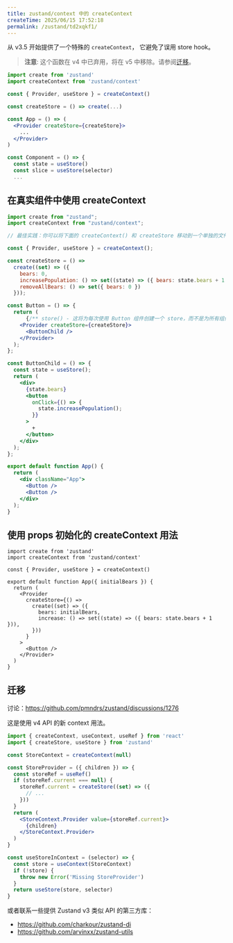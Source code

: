 ```yaml
---
title: zustand/context 中的 createContext
createTime: 2025/06/15 17:52:18
permalink: /zustand/td2xqkf1/
---
```


从 v3.5 开始提供了一个特殊的 `createContext`，
它避免了误用 store hook。

> **注意**: 这个函数在 v4 中已弃用，将在 v5 中移除。请参阅[迁移](#迁移)。

```jsx
import create from 'zustand'
import createContext from 'zustand/context'

const { Provider, useStore } = createContext()

const createStore = () => create(...)

const App = () => (
  <Provider createStore={createStore}>
    ...
  </Provider>
)

const Component = () => {
  const state = useStore()
  const slice = useStore(selector)
  ...
```

## 在真实组件中使用 createContext

```jsx
import create from "zustand";
import createContext from "zustand/context";

// 最佳实践：你可以将下面的 createContext() 和 createStore 移动到一个单独的文件（store.js）中，并在这里/任何需要的地方导入 Provider、useStore。

const { Provider, useStore } = createContext();

const createStore = () =>
  create((set) => ({
    bears: 0,
    increasePopulation: () => set((state) => ({ bears: state.bears + 1 })),
    removeAllBears: () => set({ bears: 0 })
  }));

const Button = () => {
  return (
      {/** store() - 这将为每次使用 Button 组件创建一个 store，而不是为所有组件使用一个 store **/}
    <Provider createStore={createStore}>
      <ButtonChild />
    </Provider>
  );
};

const ButtonChild = () => {
  const state = useStore();
  return (
    <div>
      {state.bears}
      <button
        onClick={() => {
          state.increasePopulation();
        }}
      >
        +
      </button>
    </div>
  );
};

export default function App() {
  return (
    <div className="App">
      <Button />
      <Button />
    </div>
  );
}
```

## 使用 props 初始化的 createContext 用法

```tsx
import create from 'zustand'
import createContext from 'zustand/context'

const { Provider, useStore } = createContext()

export default function App({ initialBears }) {
  return (
    <Provider
      createStore={() =>
        create((set) => ({
          bears: initialBears,
          increase: () => set((state) => ({ bears: state.bears + 1 })),
        }))
      }
    >
      <Button />
    </Provider>
  )
}
```

## 迁移

讨论：https://github.com/pmndrs/zustand/discussions/1276

这是使用 v4 API 的新 context 用法。

```jsx
import { createContext, useContext, useRef } from 'react'
import { createStore, useStore } from 'zustand'

const StoreContext = createContext(null)

const StoreProvider = ({ children }) => {
  const storeRef = useRef()
  if (storeRef.current === null) {
    storeRef.current = createStore((set) => ({
      // ...
    }))
  }
  return (
    <StoreContext.Provider value={storeRef.current}>
      {children}
    </StoreContext.Provider>
  )
}

const useStoreInContext = (selector) => {
  const store = useContext(StoreContext)
  if (!store) {
    throw new Error('Missing StoreProvider')
  }
  return useStore(store, selector)
}
```

或者联系一些提供 Zustand v3 类似 API 的第三方库：

- <https://github.com/charkour/zustand-di>
- <https://github.com/arvinxx/zustand-utils>
